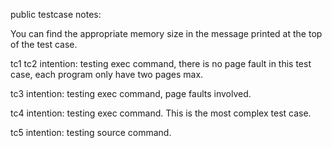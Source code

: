 public testcase notes:

You can find the appropriate memory size in the message printed at the top of the test case.

tc1 tc2 intention: 
    testing exec command, there is no page fault in this test case, 
    each program only have two pages max.

tc3 intention: 
    testing exec command, page faults involved.

tc4 intention: 
    testing exec command. This is the most complex test case.

tc5 intention: 
    testing source command.
